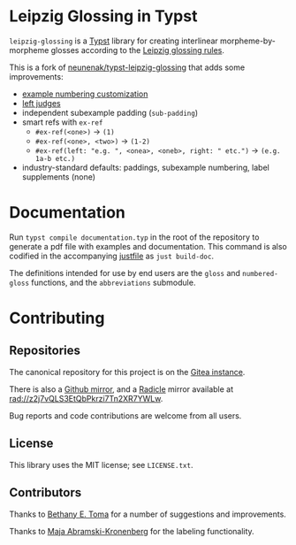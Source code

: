 # Leipzig Glossing in Typst

`leipzig-glossing` is a [Typst](https://github.com/typst/typst) library for
creating interlinear morpheme-by-morpheme glosses according to the [Leipzig
glossing rules](https://www.eva.mpg.de/lingua/pdf/Glossing-Rules.pdf).

This is a fork of [neunenak/typst-leipzig-glossing](https://github.com/neunenak/typst-leipzig-glossing) that adds some improvements:

- [example numbering customization](https://github.com/neunenak/typst-leipzig-glossing/pull/10)
- [left judges](https://github.com/neunenak/typst-leipzig-glossing/pull/10)
- independent subexample padding (`sub-padding`)
- smart refs with `ex-ref`
  - `#ex-ref(<one>)` -> `(1)`
  - `#ex-ref(<one>, <two>)` -> `(1-2)`
  - `#ex-ref(left: "e.g. ", <onea>, <oneb>, right: " etc.")` -> `(e.g. 1a-b etc.)`
- industry-standard defaults: paddings, subexample numbering, label supplements (none)

# Documentation

Run `typst compile documentation.typ` in the root of the repository to
generate a pdf file with examples and documentation. This command is also
codified in the accompanying [justfile](https://github.com/casey/just) as `just
build-doc`.

The definitions intended for use by end users are the `gloss` and
`numbered-gloss` functions, and the `abbreviations` submodule.


# Contributing

## Repositories

The canonical repository for this project is on the [Gitea
instance](https://code.everydayimshuflin.com/greg/typst-lepizig-glossing).

There is also a [Github mirror](https://github.com/neunenak/typst-leipzig-glossing/), and
a [Radicle](https://radicle.xyz) mirror available at <rad://z2j7vQLS3EtQbPkrzi7Tn2XR7YWLw>.

Bug reports and code contributions are welcome from all users.

## License
This library uses the MIT license; see `LICENSE.txt`.

## Contributors

Thanks to [Bethany E. Toma](https://github.com/betoma) for a number of
suggestions and improvements.

Thanks to [Maja Abramski-Kronenberg](https://github.com/rwmpelstilzchen) for
the labeling functionality.

